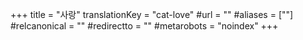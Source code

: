 +++
title = "사랑"
translationKey = "cat-love"
#url = ""
#aliases = [""]
#relcanonical = ""
#redirectto = ""
#metarobots = "noindex"
+++
